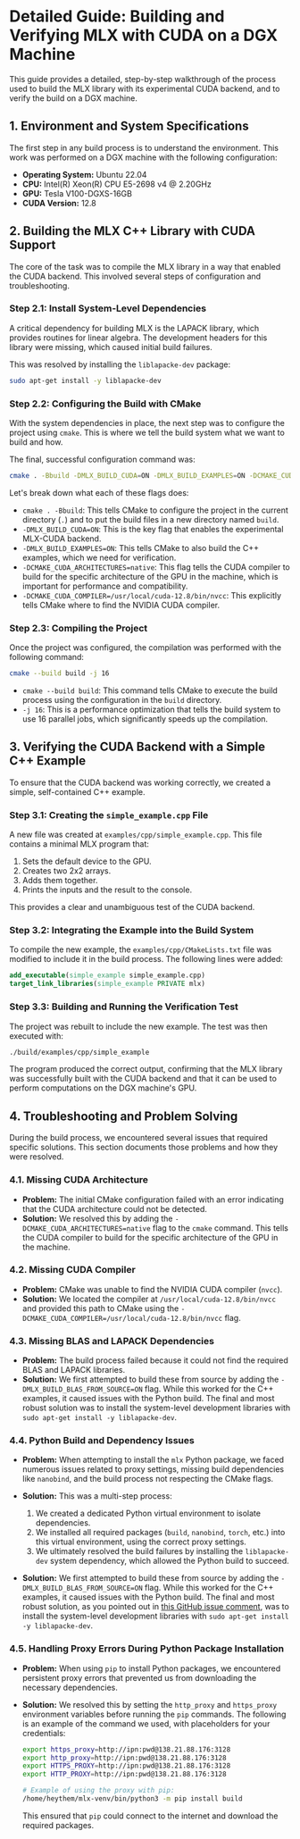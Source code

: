 # Detailed Guide: Building and Verifying MLX with CUDA on a DGX Machine

This guide provides a detailed, step-by-step walkthrough of the process used to build the MLX library with its experimental CUDA backend, and to verify the build on a DGX machine.

## 1. Environment and System Specifications

The first step in any build process is to understand the environment. This work was performed on a DGX machine with the following configuration:

*   **Operating System:** Ubuntu 22.04
*   **CPU:** Intel(R) Xeon(R) CPU E5-2698 v4 @ 2.20GHz
*   **GPU:** Tesla V100-DGXS-16GB
*   **CUDA Version:** 12.8

## 2. Building the MLX C++ Library with CUDA Support

The core of the task was to compile the MLX library in a way that enabled the CUDA backend. This involved several steps of configuration and troubleshooting.

### Step 2.1: Install System-Level Dependencies

A critical dependency for building MLX is the LAPACK library, which provides routines for linear algebra. The development headers for this library were missing, which caused initial build failures.

This was resolved by installing the `liblapacke-dev` package:

```bash
sudo apt-get install -y liblapacke-dev
```

### Step 2.2: Configuring the Build with CMake

With the system dependencies in place, the next step was to configure the project using `cmake`. This is where we tell the build system what we want to build and how.

The final, successful configuration command was:

```bash
cmake . -Bbuild -DMLX_BUILD_CUDA=ON -DMLX_BUILD_EXAMPLES=ON -DCMAKE_CUDA_ARCHITECTURES=native -DCMAKE_CUDA_COMPILER=/usr/local/cuda-12.8/bin/nvcc
```

Let's break down what each of these flags does:
*   `cmake . -Bbuild`: This tells CMake to configure the project in the current directory (`.`) and to put the build files in a new directory named `build`.
*   `-DMLX_BUILD_CUDA=ON`: This is the key flag that enables the experimental MLX-CUDA backend.
*   `-DMLX_BUILD_EXAMPLES=ON`: This tells CMake to also build the C++ examples, which we need for verification.
*   `-DCMAKE_CUDA_ARCHITECTURES=native`: This flag tells the CUDA compiler to build for the specific architecture of the GPU in the machine, which is important for performance and compatibility.
*   `-DCMAKE_CUDA_COMPILER=/usr/local/cuda-12.8/bin/nvcc`: This explicitly tells CMake where to find the NVIDIA CUDA compiler.

### Step 2.3: Compiling the Project

Once the project was configured, the compilation was performed with the following command:

```bash
cmake --build build -j 16
```
*   `cmake --build build`: This command tells CMake to execute the build process using the configuration in the `build` directory.
*   `-j 16`: This is a performance optimization that tells the build system to use 16 parallel jobs, which significantly speeds up the compilation.

## 3. Verifying the CUDA Backend with a Simple C++ Example

To ensure that the CUDA backend was working correctly, we created a simple, self-contained C++ example.

### Step 3.1: Creating the `simple_example.cpp` File

A new file was created at `examples/cpp/simple_example.cpp`. This file contains a minimal MLX program that:
1.  Sets the default device to the GPU.
2.  Creates two 2x2 arrays.
3.  Adds them together.
4.  Prints the inputs and the result to the console.

This provides a clear and unambiguous test of the CUDA backend.

### Step 3.2: Integrating the Example into the Build System

To compile the new example, the `examples/cpp/CMakeLists.txt` file was modified to include it in the build process. The following lines were added:

```cmake
add_executable(simple_example simple_example.cpp)
target_link_libraries(simple_example PRIVATE mlx)
```

### Step 3.3: Building and Running the Verification Test

The project was rebuilt to include the new example. The test was then executed with:

```bash
./build/examples/cpp/simple_example
```

The program produced the correct output, confirming that the MLX library was successfully built with the CUDA backend and that it can be used to perform computations on the DGX machine's GPU.

## 4. Troubleshooting and Problem Solving

During the build process, we encountered several issues that required specific solutions. This section documents those problems and how they were resolved.

### 4.1. Missing CUDA Architecture

*   **Problem:** The initial CMake configuration failed with an error indicating that the CUDA architecture could not be detected.
*   **Solution:** We resolved this by adding the `-DCMAKE_CUDA_ARCHITECTURES=native` flag to the `cmake` command. This tells the CUDA compiler to build for the specific architecture of the GPU in the machine.

### 4.2. Missing CUDA Compiler

*   **Problem:** CMake was unable to find the NVIDIA CUDA compiler (`nvcc`).
*   **Solution:** We located the compiler at `/usr/local/cuda-12.8/bin/nvcc` and provided this path to CMake using the `-DCMAKE_CUDA_COMPILER=/usr/local/cuda-12.8/bin/nvcc` flag.

### 4.3. Missing BLAS and LAPACK Dependencies

*   **Problem:** The build process failed because it could not find the required BLAS and LAPACK libraries.
*   **Solution:** We first attempted to build these from source by adding the `-DMLX_BUILD_BLAS_FROM_SOURCE=ON` flag. While this worked for the C++ examples, it caused issues with the Python build. The final and most robust solution was to install the system-level development libraries with `sudo apt-get install -y liblapacke-dev`.

### 4.4. Python Build and Dependency Issues

*   **Problem:** When attempting to install the `mlx` Python package, we faced numerous issues related to proxy settings, missing build dependencies like `nanobind`, and the build process not respecting the CMake flags.
*   **Solution:** This was a multi-step process:
    1.  We created a dedicated Python virtual environment to isolate dependencies.
    2.  We installed all required packages (`build`, `nanobind`, `torch`, etc.) into this virtual environment, using the correct proxy settings.
    3.  We ultimately resolved the build failures by installing the `liblapacke-dev` system dependency, which allowed the Python build to succeed.

*   **Solution:** We first attempted to build these from source by adding the `-DMLX_BUILD_BLAS_FROM_SOURCE=ON` flag. While this worked for the C++ examples, it caused issues with the Python build. The final and most robust solution, as you pointed out in [this GitHub issue comment](https://github.com/ml-explore/mlx/issues/2384#issuecomment-3091227272), was to install the system-level development libraries with `sudo apt-get install -y liblapacke-dev`.

### 4.5. Handling Proxy Errors During Python Package Installation

*   **Problem:** When using `pip` to install Python packages, we encountered persistent proxy errors that prevented us from downloading the necessary dependencies.
*   **Solution:** We resolved this by setting the `http_proxy` and `https_proxy` environment variables before running the `pip` commands. The following is an example of the command we used, with placeholders for your credentials:

    ```bash
    export https_proxy=http://ipn:pwd@138.21.88.176:3128
    export http_proxy=http://ipn:pwd@138.21.88.176:3128
    export HTTPS_PROXY=http://ipn:pwd@138.21.88.176:3128
    export HTTP_PROXY=http://ipn:pwd@138.21.88.176:3128

    # Example of using the proxy with pip:
    /home/heythem/mlx-venv/bin/python3 -m pip install build
    ```
    This ensured that `pip` could connect to the internet and download the required packages.